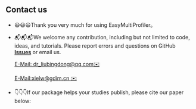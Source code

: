 

## Contact us

* 😃😃😃Thank you very much for using EasyMultiProfiler。
  
* 📬📬📬We welcome any contribution, including but not limited to code, ideas, and tutorials. Please report errors and questions on GitHub [**Issues**](https://github.com/liubingdong/EasyMultiProfiler/issues) or email us.

   <p class="author"><a href="mailto:dr_liubingdong@qq.com">E-Mail: dr_liubingdong@qq.com✉️</a></p>
   <p class="author"><a href="mailto:xielw@gdim.cn">E-Mail:xielw@gdim.cn ✉️</a></p>

* 👇👇👇If our package helps your studies publish, please cite our paper below:

